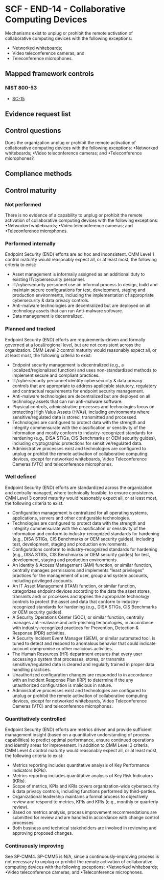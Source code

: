 # SCF - END-14 - Collaborative Computing Devices
Mechanisms exist to unplug or prohibit the remote activation of collaborative computing devices with the following exceptions:
 - Networked whiteboards;
 - Video teleconference cameras; and
 - Teleconference microphones.
## Mapped framework controls
### NIST 800-53
- [SC-15](../nist80053/sc-15.md)

## Evidence request list


## Control questions
Does the organization unplug or prohibit the remote activation of collaborative computing devices with the following exceptions:
 •Networked whiteboards;
 •Video teleconference cameras; and
 •Teleconference microphones?

## Compliance methods


## Control maturity
### Not performed
There is no evidence of a capability to unplug or prohibit the remote activation of collaborative computing devices with the following exceptions:
 •Networked whiteboards;
 •Video teleconference cameras; and
 •Teleconference microphones.

### Performed internally
Endpoint Security (END) efforts are ad hoc and inconsistent. CMM Level 1 control maturity would reasonably expect all, or at least most, the following criteria to exist:
- Asset management is informally assigned as an additional duty to existing IT/cybersecurity personnel.
- IT/cybersecurity personnel use an informal process to design, build and maintain secure configurations for test, development, staging and production environments, including the implementation of appropriate cybersecurity & data privacy controls.
- Anti-malware technologies are decentralized but are deployed on all technology assets that can run Anti-malware software.
- Data management is decentralized.

### Planned and tracked
Endpoint Security (END) efforts are requirements-driven and formally governed at a local/regional level, but are not consistent across the organization. CMM Level 2 control maturity would reasonably expect all, or at least most, the following criteria to exist:
- Endpoint security management is decentralized (e.g., a localized/regionalized function) and uses non-standardized methods to implement secure and compliant practices.
- IT/cybersecurity personnel identify cybersecurity & data privacy controls that are appropriate to address applicable statutory, regulatory and contractual requirements for endpoint security management.
- Anti-malware technologies are decentralized but are deployed on all technology assets that can run anti-malware software.
- Physical controls, administrative processes and technologies focus on protecting High Value Assets (HVAs), including environments where sensitive/regulated data is stored, transmitted and processed.
- Technologies are configured to protect data with the strength and integrity commensurate with the classification or sensitivity of the information and mostly conform to industry-recognized standards for hardening (e.g., DISA STIGs, CIS Benchmarks or OEM security guides), including cryptographic protections for sensitive/regulated data.
- Administrative processes exist and technologies are configured to unplug or prohibit the remote activation of collaborative computing devices, except for networked whiteboards, Video Teleconference Cameras (VTC) and teleconference microphones.

### Well defined
Endpoint Security (END) efforts are standardized across the organization and centrally managed, where technically feasible, to ensure consistency. CMM Level 3 control maturity would reasonably expect all, or at least most, the following criteria to exist:
- Configuration management is centralized for all operating systems, applications, servers and other configurable technologies.
- Technologies are configured to protect data with the strength and integrity commensurate with the classification or sensitivity of the information and conform to industry-recognized standards for hardening (e.g., DISA STIGs, CIS Benchmarks or OEM security guides), including test, development, staging and production environments.
- Configurations conform to industry-recognized standards for hardening (e.g., DISA STIGs, CIS Benchmarks or OEM security guides) for test, development, staging and production environments.
- An Identity & Access Management (IAM) function, or similar function, centrally manages permissions and implements “least privileges” practices for the management of user, group and system accounts, including privileged accounts.
- An IT Asset Management (ITAM) function, or similar function, categorizes endpoint devices according to the data the asset stores, transmits and/ or processes and applies the appropriate technology controls to protect the asset and data that conform to industry-recognized standards for hardening (e.g., DISA STIGs, CIS Benchmarks or OEM security guides).
- A Security Operations Center (SOC), or similar function, centrally manages anti-malware and anti-phishing technologies, in accordance with industry-recognized practices for Prevention, Detection & Response (PDR) activities.
- A Security Incident Event Manager (SIEM), or similar automated tool, is tuned to detect and respond to anomalous behavior that could indicate account compromise or other malicious activities.
- The Human Resources (HR) department ensures that every user accessing a system that processes, stores, or transmits sensitive/regulated data is cleared and regularly trained in proper data handling practices.
- Unauthorized configuration changes are responded to in accordance with an Incident Response Plan (IRP) to determine if the any unauthorized configuration is malicious in nature.
- Administrative processes exist and technologies are configured to unplug or prohibit the remote activation of collaborative computing devices, except for networked whiteboards, Video Teleconference Cameras (VTC) and teleconference microphones.

### Quantitatively controlled
Endpoint Security (END) efforts are metrics driven and provide sufficient management insight (based on a quantitative understanding of process capabilities) to predict optimal performance, ensure continued operations and identify areas for improvement. In addition to CMM Level 3 criteria, CMM Level 4 control maturity would reasonably expect all, or at least most, the following criteria to exist:
- Metrics reporting includes quantitative analysis of Key Performance Indicators (KPIs).
- Metrics reporting includes quantitative analysis of Key Risk Indicators (KRIs).
- Scope of metrics, KPIs and KRIs covers organization-wide cybersecurity & data privacy controls, including functions performed by third-parties.
- Organizational leadership maintains a formal process to objectively review and respond to metrics, KPIs and KRIs (e.g., monthly or quarterly review).
- Based on metrics analysis, process improvement recommendations are submitted for review and are handled in accordance with change control processes.
- Both business and technical stakeholders are involved in reviewing and approving proposed changes.

### Continuously improving
See SP-CMM4. SP-CMM5 is N/A, since a continuously-improving process is not necessary to unplug or prohibit the remote activation of collaborative computing devices with the following exceptions:
 •Networked whiteboards;
 •Video teleconference cameras; and
 •Teleconference microphones.
